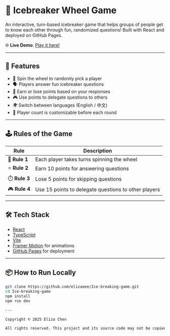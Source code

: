 # 🎉 Icebreaker Wheel Game

An interactive, turn-based icebreaker game that helps groups of people get to know each other through fun, randomized questions! Built with React and deployed on GitHub Pages.

🌐 **Live Demo**: [Play it here!](https://elizaeee.github.io/Ice-breaking-game/)

---

## 🚀 Features

- 🎡 Spin the wheel to randomly pick a player
- 🗣️ Players answer fun icebreaker questions
- 💬 Earn or lose points based on your responses
- 🎮 Use points to delegate questions to others
- 🌍 Switch between languages (English / 中文)
- 👥 Player count is customizable before each round

---

## 🕹️ Rules of the Game

| Rule | Description |
|------|-------------|
| 🎯 **Rule 1** | Each player takes turns spinning the wheel |
| ⭐ **Rule 2** | Earn 10 points for answering questions |
| ⏱️ **Rule 3** | Lose 5 points for skipping questions |
| 🎮 **Rule 4** | Use 15 points to delegate questions to other players |


---

## 🛠 Tech Stack

- [React](https://reactjs.org/)
- [TypeScript](https://www.typescriptlang.org/)
- [Vite](https://vitejs.dev/)
- [Framer Motion](https://www.framer.com/motion/) for animations
- [GitHub Pages](https://pages.github.com/) for deployment

---

## 📦 How to Run Locally

```bash
git clone https://github.com/elizaeee/Ice-breaking-game.git
cd Ice-breaking-game
npm install
npm run dev

---

Copyright © 2025 Eliza Chen

All rights reserved. This project and its source code may not be copied, modified, or distributed without explicit permission.
